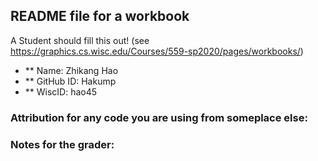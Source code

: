 ## README file for a workbook

A Student should fill this out! (see https://graphics.cs.wisc.edu/Courses/559-sp2020/pages/workbooks/)

- ** Name: Zhikang Hao
- ** GitHub ID: Hakump 
- ** WiscID: hao45

### Attribution for any code you are using from someplace else:

### Notes for the grader: 
